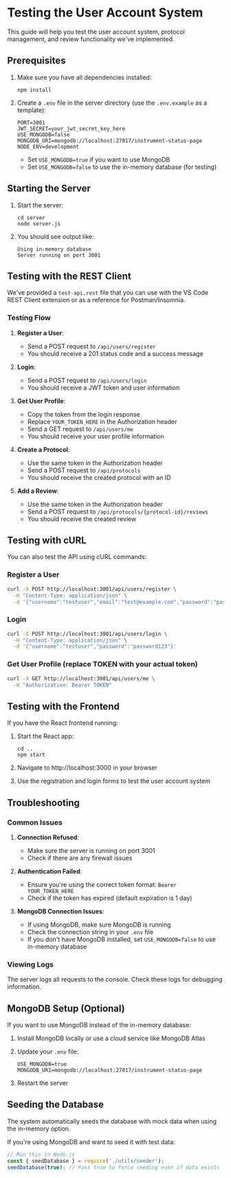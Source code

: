 # Testing the User Account System

This guide will help you test the user account system, protocol management, and review functionality we've implemented.

## Prerequisites

1. Make sure you have all dependencies installed:
   ```
   npm install
   ```

2. Create a `.env` file in the server directory (use the `.env.example` as a template):
   ```
   PORT=3001
   JWT_SECRET=your_jwt_secret_key_here
   USE_MONGODB=false
   MONGODB_URI=mongodb://localhost:27017/instrument-status-page
   NODE_ENV=development
   ```
   
   - Set `USE_MONGODB=true` if you want to use MongoDB
   - Set `USE_MONGODB=false` to use the in-memory database (for testing)

## Starting the Server

1. Start the server:
   ```
   cd server
   node server.js
   ```

2. You should see output like:
   ```
   Using in-memory database
   Server running on port 3001
   ```

## Testing with the REST Client

We've provided a `test-api.rest` file that you can use with the VS Code REST Client extension or as a reference for Postman/Insomnia.

### Testing Flow

1. **Register a User**: 
   - Send a POST request to `/api/users/register`
   - You should receive a 201 status code and a success message

2. **Login**: 
   - Send a POST request to `/api/users/login`
   - You should receive a JWT token and user information

3. **Get User Profile**: 
   - Copy the token from the login response
   - Replace `YOUR_TOKEN_HERE` in the Authorization header
   - Send a GET request to `/api/users/me`
   - You should receive your user profile information

4. **Create a Protocol**:
   - Use the same token in the Authorization header
   - Send a POST request to `/api/protocols`
   - You should receive the created protocol with an ID

5. **Add a Review**:
   - Use the same token in the Authorization header
   - Send a POST request to `/api/protocols/{protocol-id}/reviews`
   - You should receive the created review

## Testing with cURL

You can also test the API using cURL commands:

### Register a User
```bash
curl -X POST http://localhost:3001/api/users/register \
  -H "Content-Type: application/json" \
  -d '{"username":"testuser","email":"test@example.com","password":"password123","jobPosition":"Lab Technician"}'
```

### Login
```bash
curl -X POST http://localhost:3001/api/users/login \
  -H "Content-Type: application/json" \
  -d '{"username":"testuser","password":"password123"}'
```

### Get User Profile (replace TOKEN with your actual token)
```bash
curl -X GET http://localhost:3001/api/users/me \
  -H "Authorization: Bearer TOKEN"
```

## Testing with the Frontend

If you have the React frontend running:

1. Start the React app:
   ```
   cd ..
   npm start
   ```

2. Navigate to http://localhost:3000 in your browser

3. Use the registration and login forms to test the user account system

## Troubleshooting

### Common Issues

1. **Connection Refused**:
   - Make sure the server is running on port 3001
   - Check if there are any firewall issues

2. **Authentication Failed**:
   - Ensure you're using the correct token format: `Bearer YOUR_TOKEN_HERE`
   - Check if the token has expired (default expiration is 1 day)

3. **MongoDB Connection Issues**:
   - If using MongoDB, make sure MongoDB is running
   - Check the connection string in your `.env` file
   - If you don't have MongoDB installed, set `USE_MONGODB=false` to use in-memory database

### Viewing Logs

The server logs all requests to the console. Check these logs for debugging information.

## MongoDB Setup (Optional)

If you want to use MongoDB instead of the in-memory database:

1. Install MongoDB locally or use a cloud service like MongoDB Atlas

2. Update your `.env` file:
   ```
   USE_MONGODB=true
   MONGODB_URI=mongodb://localhost:27017/instrument-status-page
   ```
   
3. Restart the server

## Seeding the Database

The system automatically seeds the database with mock data when using the in-memory option.

If you're using MongoDB and want to seed it with test data:

```javascript
// Run this in Node.js
const { seedDatabase } = require('./utils/seeder');
seedDatabase(true); // Pass true to force seeding even if data exists
```
